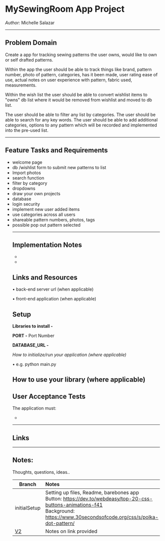 # MySewingRoom App Project


*Author:* Michelle Salazar

----
## Problem Domain
Create a app for tracking sewing patterns the user owns, would like to own or self drafted patterns.

Within the app the user should be able to track things like brand, pattern number, photo of pattern, categories, has it been made, user rating ease of use, actual notes on user experience with pattern, fabric used, measurements.

Within the wish list the user should be able to convert wishlist items to "owns" db list where it would be removed from wishlist and moved to db list.

The user should be able to filter any list by categories. The user should be able to search for any key words.
The user should be able to add additional categories, options to any pattern which will be recorded and implemented into the pre-used list.

---
## Feature Tasks and Requirements

<ul><li>
welcome page
</li><li>
db /wishlist form to submit new patterns to list
</li><li>
Import photos
</li><li>
search function
</li><li>
 filter by category
</li><li>
dropdowns
</li><li>
draw your own projects
</li><li>
database
</li><li>
login security
</li><li>
implement new user added items
</li><li>
use categories across all users
</li><li>
shareable pattern numbers, photos, tags
</li><li>
possible pop out pattern selected
</li>

---
## Implementation Notes

<ul><li>

</li><li>

</li></ul>

## Links and Resources

• back-end server url (when applicable)<br>

• front-end application (when applicable)

## Setup

**Libraries to install -**
<!-- cat requirements.txt
pip install pytest -->

**PORT -** Port Number

**DATABASE_URL -** 
<!-- URL to the running Postgres instance/db -->

*How to initialize/run your application (where applicable)*

• e.g. python main.py

## How to use your library (where applicable)
<!-- pip freeze > requirements.txt -->

## User Acceptance Tests
The application must:
<ul><li>

</li></ul>

---

## Links

---

## Notes:

Thoughts, questions, ideas..


|Branch|Notes|
---|:---
initialSetup| Setting up files, Readme, barebones app <br>Button: https://dev.to/webdeasy/top-20-css-buttons-animations-f41 <br>Background: https://www.30secondsofcode.org/css/s/polka-dot-pattern/
[V2](v2)| Notes on link provided